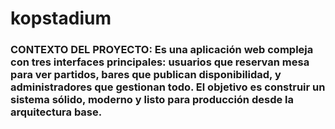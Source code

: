 # kopstadium
### CONTEXTO DEL PROYECTO: Es una aplicación web compleja con tres interfaces principales: usuarios que reservan mesa para ver partidos, bares que publican disponibilidad, y administradores que gestionan todo.   El objetivo es construir un sistema sólido, moderno y listo para producción desde la arquitectura base.
